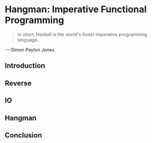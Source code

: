 # Hangman: Imperative Functional Programming

> In short, Haskell is the world's finest imperative programming
> language.

---Simon Peyton Jones

## Introduction

## Reverse

## IO

## Hangman

## Conclusion
